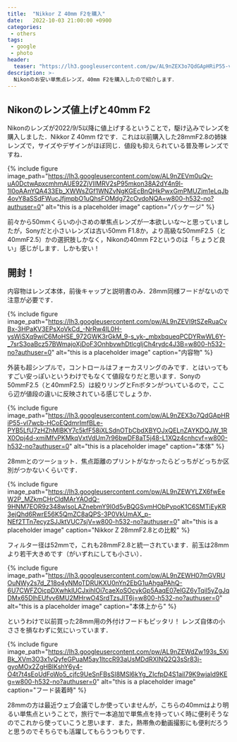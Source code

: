 ```yaml
---
title:  "Nikkor Z 40mm F2を購入"
date:   2022-10-03 21:00:00 +0900
categories: 
 - others 
tags:
 - google
 - photo
header:
  teaser: "https://lh3.googleusercontent.com/pw/AL9nZEX3o7QdGApHRiP55-vI7wcb-HCoEQdmrImfBLe-PYB5LfU7zHZhMIBKY7c5kfF58iXLSdnOTbCbdXBYOJxQELnZAYKDQJW_1RX0Opj4d-xmiMfvPKMkqVxtVdUm7r96bwDF8aT5j48-L1XQz4cnhcvf=w800-h532-no?authuser=0"
description: >-
  Nikonのお安い単焦点レンズ，40mm F2を購入したので紹介します．
---
```


## Nikonのレンズ値上げと40mm F2

Nikonのレンズが2022/9/5以降に値上げするということで，駆け込みでレンズを購入しました．Nikkor Z 40mm f2です．これは以前購入した28mmF2.8の姉妹レンズで，サイズやデザインがほぼ同じ．値段も抑えられている普及帯レンズですね．


{% include figure image_path="https://lh3.googleusercontent.com/pw/AL9nZEVm0uQv-uA0DctwApxcmhmAUE92ZjVIIMRV2sP95mkon38A2dY4n9l-1I0oAAnYQA433Eb_XWWsZGf1WNZvNgKGEcBnQHkPwxGmPMUZjm1eLqJb4ovY8aSSdFWucJfjmpbO1uQhsFOMdg72cOvdoNQA=w800-h532-no?authuser=0" alt="this is a placeholder image" caption="パッケージ" %}



前々から50mmくらいの小さめの単焦点レンズが一本欲しいな〜と思っていましたが，Sonyだと小さいレンズは古い50mm F1.8か，より高級な50mmF2.5（と40mmF2.5）かの選択肢しかなく，Nikonの40mm F2というのは「ちょうど良い」感じがします．しかも安い！ 


## 開封！

内容物はレンズ本体，前後キャップと説明書のみ．28mm同様フードがないので注意が必要です．

{% include figure image_path="https://lh3.googleusercontent.com/pw/AL9nZEVl9tSZeRuaCvBx-3HPaKV3EPsXoVkCd_-NrRw4IL0H-ysWiSXq9wiC6MoHSE_972GWK3rGkM_9-s_yk-_mbxbqueqPCDYRwWL6Y-_7srS3oaBcz57BWmajoXjDoF3OnhbvwhDtlcgIjCh4rydc4J3B=w800-h532-no?authuser=0" alt="this is a placeholder image" caption="内容物" %}


外装も超シンプルで，コントロールはフォーカスリングのみです．とはいってもすごい安っぽいというわけでもなくて値段なりだと思います．Sonyの50mmF2.5（と40mmF2.5）は絞りリングとFnボタンがついているので，ここら辺が値段の違いに反映されている感じでしょうか．

{% include figure image_path="https://lh3.googleusercontent.com/pw/AL9nZEX3o7QdGApHRiP55-vI7wcb-HCoEQdmrImfBLe-PYB5LfU7zHZhMIBKY7c5kfF58iXLSdnOTbCbdXBYOJxQELnZAYKDQJW_1RX0Opj4d-xmiMfvPKMkqVxtVdUm7r96bwDF8aT5j48-L1XQz4cnhcvf=w800-h532-no?authuser=0" alt="this is a placeholder image" caption="本体" %}


28mmとのツーショット．焦点距離のプリントがなかったらどっちがどっちか区別がつかないくらいです．

{% include figure image_path="https://lh3.googleusercontent.com/pw/AL9nZEWYLZX6fwEeW2P_MZkmCHrCldMArYAOdQ-9HNM7EOR9z348wlsoLAZnebmY9I0d5vBQGSvmHObPvpoK1C6SMTiEyKR3ejQhd6RwrE56K5QmZC8aQPS-3P0VkUmAX_p-NEf2TTn7ecyzSJJktVUC7sjV=w800-h532-no?authuser=0" alt="this is a placeholder image" caption="Nikkor Z 28mmF2.8との比較" %}

フィルター径は52mmで，これも28mmF2.8と統一されています．前玉は28mmより若干大きめです（がいずれにしても小さい）．

{% include figure image_path="https://lh3.googleusercontent.com/pw/AL9nZEWH07mGVRUOuNWy2s7d_Z18o4yNMoTDRUKXU0nYn2EbG1uAhgaPAhQ-6U7CWFZOicpDXwhklUCJxihIOi7caeXoSOcykGp5AaqE07elGZ6yTqil5yZgJqDMx65DlhEUfvv6MU2MHrwO4SrdTzsJIT6j=w800-h532-no?authuser=0" alt="this is a placeholder image" caption="本体上から" %}

というわけで以前買った28mm用の外付けフードもピッタリ！ レンズ自体の小ささを損なわずに気にいっています．

{% include figure image_path="https://lh3.googleusercontent.com/pw/AL9nZEWdZw193s_5XiBk_XVm3O3x1vQyfeGPuaM5ay1ltccR93aUsMDdRXINQ2Q3sSr83j-gyoMOx2ZgHBIKshY6y4-O4t7t4sEoUdFoWo5_cjfc9UeSnFBsSI8MSl6kYg_ZIcfpD4S1ail79K9wjaId9KEg=w800-h532-no?authuser=0" alt="this is a placeholder image" caption="フード装着時" %}

28mmの方は最近ウェブ会議でしか使っていませんが，こちらの40mmはより明るい単焦点ということで，旅行で一本追加で単焦点を持っていく時に便利そうなのでこれから使っていこうと思います．また，熱帯魚の動画撮影にも便利だろうと思うのでそちらでも活躍してもらうつもりです．



